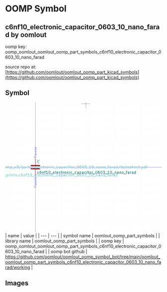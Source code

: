 # OOMP Symbol  
## c6nf10_electronic_capacitor_0603_10_nano_farad  by oomlout  
  
oomp key: oomp_oomlout_oomlout_oomp_part_symbols_c6nf10_electronic_capacitor_0603_10_nano_farad  
  
source repo at: [https://github.com/oomlout/oomlout_oomp_part_kicad_symbols](https://github.com/oomlout/oomlout_oomp_part_kicad_symbols)  
## Symbol  
  
[![working.png](working_600.png)](working.png)  
| name | value | 
| --- | --- | 
| symbol name | oomlout_oomp_part_symbols | 
| library name | oomlout_oomp_part_symbols | 
| oomp key | oomp_oomlout_oomlout_oomp_part_symbols_c6nf10_electronic_capacitor_0603_10_nano_farad | 
| oomp bot github | https://github.com/oomlout/oomlout_oomp_symbol_bot/tree/main/oomlout_oomlout_oomp_part_symbols_c6nf10_electronic_capacitor_0603_10_nano_farad/working | 
## Images  
